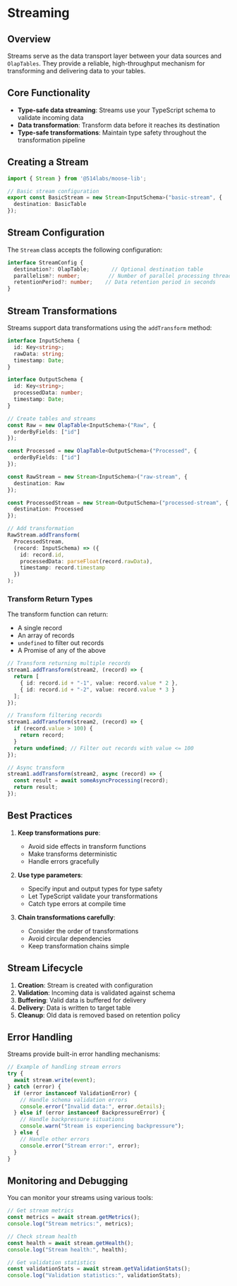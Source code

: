 # Streaming

## Overview
Streams serve as the data transport layer between your data sources and `OlapTables`. They provide a reliable, high-throughput mechanism for transforming and delivering data to your tables.

## Core Functionality

- **Type-safe data streaming**: Streams use your TypeScript schema to validate incoming data
- **Data transformation**: Transform data before it reaches its destination
- **Type-safe transformations**: Maintain type safety throughout the transformation pipeline

## Creating a Stream

```typescript
import { Stream } from '@514labs/moose-lib';

// Basic stream configuration
export const BasicStream = new Stream<InputSchema>("basic-stream", {
  destination: BasicTable
});
```

## Stream Configuration

The `Stream` class accepts the following configuration:

```typescript
interface StreamConfig {
  destination?: OlapTable;       // Optional destination table
  parallelism?: number;         // Number of parallel processing threads
  retentionPeriod?: number;    // Data retention period in seconds
}
```

## Stream Transformations

Streams support data transformations using the `addTransform` method:

```typescript
interface InputSchema {
  id: Key<string>;
  rawData: string;
  timestamp: Date;
}

interface OutputSchema {
  id: Key<string>;
  processedData: number;
  timestamp: Date;
}

// Create tables and streams
const Raw = new OlapTable<InputSchema>("Raw", {
  orderByFields: ["id"]
});

const Processed = new OlapTable<OutputSchema>("Processed", {
  orderByFields: ["id"]
});

const RawStream = new Stream<InputSchema>("raw-stream", {
  destination: Raw
});

const ProcessedStream = new Stream<OutputSchema>("processed-stream", {
  destination: Processed
});

// Add transformation
RawStream.addTransform(
  ProcessedStream,
  (record: InputSchema) => ({
    id: record.id,
    processedData: parseFloat(record.rawData),
    timestamp: record.timestamp
  })
);
```

### Transform Return Types

The transform function can return:
- A single record
- An array of records
- `undefined` to filter out records
- A Promise of any of the above

```typescript
// Transform returning multiple records
stream1.addTransform(stream2, (record) => {
  return [
    { id: record.id + "-1", value: record.value * 2 },
    { id: record.id + "-2", value: record.value * 3 }
  ];
});

// Transform filtering records
stream1.addTransform(stream2, (record) => {
  if (record.value > 100) {
    return record;
  }
  return undefined; // Filter out records with value <= 100
});

// Async transform
stream1.addTransform(stream2, async (record) => {
  const result = await someAsyncProcessing(record);
  return result;
});
```

## Best Practices

1. **Keep transformations pure**:
   - Avoid side effects in transform functions
   - Make transforms deterministic
   - Handle errors gracefully

2. **Use type parameters**:
   - Specify input and output types for type safety
   - Let TypeScript validate your transformations
   - Catch type errors at compile time

3. **Chain transformations carefully**:
   - Consider the order of transformations
   - Avoid circular dependencies
   - Keep transformation chains simple

## Stream Lifecycle

1. **Creation**: Stream is created with configuration
2. **Validation**: Incoming data is validated against schema
3. **Buffering**: Valid data is buffered for delivery
4. **Delivery**: Data is written to target table
5. **Cleanup**: Old data is removed based on retention policy

## Error Handling

Streams provide built-in error handling mechanisms:

```typescript
// Example of handling stream errors
try {
  await stream.write(event);
} catch (error) {
  if (error instanceof ValidationError) {
    // Handle schema validation errors
    console.error("Invalid data:", error.details);
  } else if (error instanceof BackpressureError) {
    // Handle backpressure situations
    console.warn("Stream is experiencing backpressure");
  } else {
    // Handle other errors
    console.error("Stream error:", error);
  }
}
```

## Monitoring and Debugging

You can monitor your streams using various tools:

```typescript
// Get stream metrics
const metrics = await stream.getMetrics();
console.log("Stream metrics:", metrics);

// Check stream health
const health = await stream.getHealth();
console.log("Stream health:", health);

// Get validation statistics
const validationStats = await stream.getValidationStats();
console.log("Validation statistics:", validationStats);
``` 